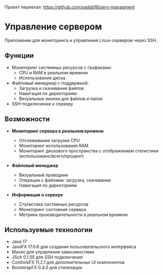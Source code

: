 Проект переехал: https://github.com/sadgb18/serv-managment
# Управление сервером

Приложение для мониторинга и управления Linux-сервером через SSH.

## Функции

- Мониторинг системных ресурсов с графиками:
  - CPU и RAM в реальном времени
  - Использование диска
- Файловый менеджер с поддержкой:
  - Загрузка и скачивание файлов
  - Навигация по директориям
  - Визуальные иконки для файлов и папок
- SSH-подключение к серверу

## Возможности

- **Мониторинг сервера в реальном времени**
  - Отслеживание загрузки CPU
  - Мониторинг использования RAM
  - Мониторинг дискового пространства с отображением статистики (использовано/всего/процент)

- **Файловый менеджер**
  - Визуальный проводник
  - Операции с файлами: загрузка, скачивание
  - Навигация по директориям

- **Информация о сервере**
  - Статистика системных ресурсов
  - Мониторинг состояния сервера
  - Метрики производительности в реальном времени

## Используемые технологии

- Java 17
- JavaFX 17.0.6 для создания пользовательского интерфейса
- Maven для управления зависимостями
- JSch 0.1.55 для SSH подключения
- ControlsFX 11.2.1 для дополнительных UI компонентов
- BootstrapFX 0.4.0 для стилизации

